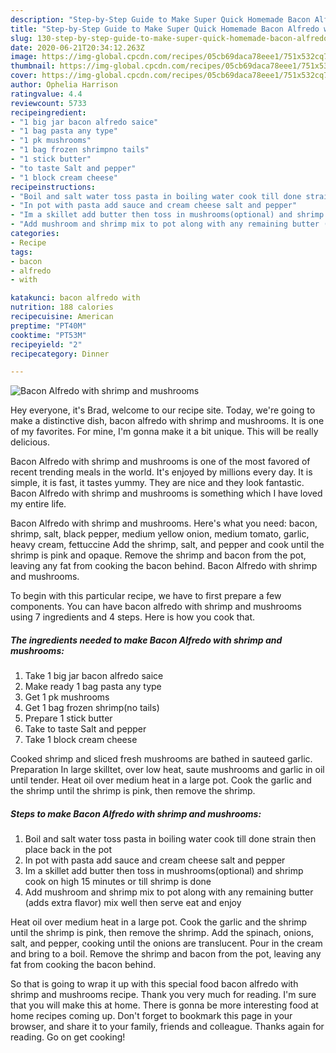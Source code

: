 ```yaml
---
description: "Step-by-Step Guide to Make Super Quick Homemade Bacon Alfredo with shrimp and mushrooms"
title: "Step-by-Step Guide to Make Super Quick Homemade Bacon Alfredo with shrimp and mushrooms"
slug: 130-step-by-step-guide-to-make-super-quick-homemade-bacon-alfredo-with-shrimp-and-mushrooms
date: 2020-06-21T20:34:12.263Z
image: https://img-global.cpcdn.com/recipes/05cb69daca78eee1/751x532cq70/bacon-alfredo-with-shrimp-and-mushrooms-recipe-main-photo.jpg
thumbnail: https://img-global.cpcdn.com/recipes/05cb69daca78eee1/751x532cq70/bacon-alfredo-with-shrimp-and-mushrooms-recipe-main-photo.jpg
cover: https://img-global.cpcdn.com/recipes/05cb69daca78eee1/751x532cq70/bacon-alfredo-with-shrimp-and-mushrooms-recipe-main-photo.jpg
author: Ophelia Harrison
ratingvalue: 4.4
reviewcount: 5733
recipeingredient:
- "1 big jar bacon alfredo saice"
- "1 bag pasta any type"
- "1 pk mushrooms"
- "1 bag frozen shrimpno tails"
- "1 stick butter"
- "to taste Salt and pepper"
- "1 block cream cheese"
recipeinstructions:
- "Boil and salt water toss pasta in boiling water cook till done strain then place back in the pot"
- "In pot with pasta add sauce and cream cheese salt and pepper"
- "Im a skillet add butter then toss in mushrooms(optional) and shrimp cook on high 15 minutes or till shrimp is done"
- "Add mushroom and shrimp mix to pot along with any remaining butter (adds extra flavor) mix well then serve eat and enjoy"
categories:
- Recipe
tags:
- bacon
- alfredo
- with

katakunci: bacon alfredo with 
nutrition: 188 calories
recipecuisine: American
preptime: "PT40M"
cooktime: "PT53M"
recipeyield: "2"
recipecategory: Dinner

---
```



![Bacon Alfredo with shrimp and mushrooms](https://img-global.cpcdn.com/recipes/05cb69daca78eee1/751x532cq70/bacon-alfredo-with-shrimp-and-mushrooms-recipe-main-photo.jpg)

Hey everyone, it's Brad, welcome to our recipe site. Today, we're going to make a distinctive dish, bacon alfredo with shrimp and mushrooms. It is one of my favorites. For mine, I'm gonna make it a bit unique. This will be really delicious.

Bacon Alfredo with shrimp and mushrooms is one of the most favored of recent trending meals in the world. It's enjoyed by millions every day. It is simple, it is fast, it tastes yummy. They are nice and they look fantastic. Bacon Alfredo with shrimp and mushrooms is something which I have loved my entire life.

Bacon Alfredo with shrimp and mushrooms. Here&#39;s what you need: bacon, shrimp, salt, black pepper, medium yellow onion, medium tomato, garlic, heavy cream, fettuccine Add the shrimp, salt, and pepper and cook until the shrimp is pink and opaque. Remove the shrimp and bacon from the pot, leaving any fat from cooking the bacon behind. Bacon Alfredo with shrimp and mushrooms.


To begin with this particular recipe, we have to first prepare a few components. You can have bacon alfredo with shrimp and mushrooms using 7 ingredients and 4 steps. Here is how you cook that.

<!--inarticleads1-->

##### The ingredients needed to make Bacon Alfredo with shrimp and mushrooms:

1. Take 1 big jar bacon alfredo saice
1. Make ready 1 bag pasta any type
1. Get 1 pk mushrooms
1. Get 1 bag frozen shrimp(no tails)
1. Prepare 1 stick butter
1. Take to taste Salt and pepper
1. Take 1 block cream cheese


Cooked shrimp and sliced fresh mushrooms are bathed in sauteed garlic. Preparation In large skilltet, over low heat, saute mushrooms and garlic in oil until tender. Heat oil over medium heat in a large pot. Cook the garlic and the shrimp until the shrimp is pink, then remove the shrimp. 

<!--inarticleads2-->

##### Steps to make Bacon Alfredo with shrimp and mushrooms:

1. Boil and salt water toss pasta in boiling water cook till done strain then place back in the pot
1. In pot with pasta add sauce and cream cheese salt and pepper
1. Im a skillet add butter then toss in mushrooms(optional) and shrimp cook on high 15 minutes or till shrimp is done
1. Add mushroom and shrimp mix to pot along with any remaining butter (adds extra flavor) mix well then serve eat and enjoy


Heat oil over medium heat in a large pot. Cook the garlic and the shrimp until the shrimp is pink, then remove the shrimp. Add the spinach, onions, salt, and pepper, cooking until the onions are translucent. Pour in the cream and bring to a boil. Remove the shrimp and bacon from the pot, leaving any fat from cooking the bacon behind. 

So that is going to wrap it up with this special food bacon alfredo with shrimp and mushrooms recipe. Thank you very much for reading. I'm sure that you will make this at home. There is gonna be more interesting food at home recipes coming up. Don't forget to bookmark this page in your browser, and share it to your family, friends and colleague. Thanks again for reading. Go on get cooking!
